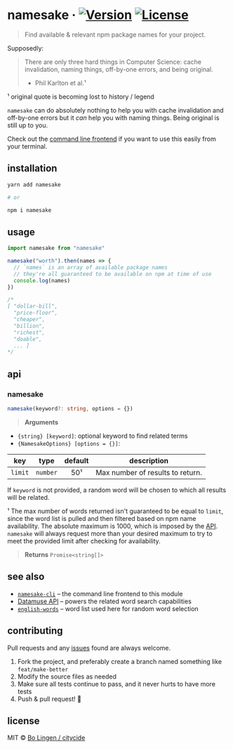 # namesake &middot; [![Version](https://flat.badgen.net/npm/v/namesake)](https://www.npmjs.com/package/namesake) [![License](https://flat.badgen.net/npm/license/namesake)](https://www.npmjs.com/package/namesake)

> Find available & relevant npm package names for your project.

Supposedly:

> There are only three hard things in Computer Science:
> cache invalidation, naming things, off-by-one errors,
> and being original.
> - Phil Karlton et al.¹

¹ original quote is becoming lost to history / legend

`namesake` can do absolutely nothing to help you with cache invalidation and
off-by-one errors but it _can_ help you with naming things. Being original is
still up to you.

Check out the [command line frontend](https://github.com/citycide/namesake-cli)
if you want to use this easily from your terminal.

## installation

```sh
yarn add namesake

# or

npm i namesake
```

## usage

```js
import namesake from "namesake"

namesake("worth").then(names => {
  // `names` is an array of available package names
  // they're all guaranteed to be available on npm at time of use
  console.log(names)
})

/*
[ "dollar-bill",
  "price-floor",
  "cheaper",
  "billion",
  "richest",
  "doable",
  ... ]
*/
```

## api

### namesake
```ts
namesake(keyword?: string, options = {})
```

> **Arguments**

* `{string} [keyword]`: optional keyword to find related terms
* `{NamesakeOptions} [options = {}]`:

| key       | type      | default | description                      |
| :-------: | :-------: | :-----: | -------------------------------- |
| `limit`   | `number`  | 50¹     | Max number of results to return. |

If `keyword` is not provided, a random word will be chosen to which
all results will be related.

¹ The max number of words returned isn't guaranteed to be equal to `limit`, since
  the word list is pulled and then filtered based on npm name availability. The
  absolute maximum is 1000, which is imposed by the [API](http://www.datamuse.com/api/).
  `namesake` will always request more than your desired maximum to try to meet the
  provided limit after checking for availability.

> **Returns** `Promise<string[]>`

## see also

- [`namesake-cli`](https://github.com/citycide/namesake-cli) &ndash; the command line frontend to this module
- [Datamuse API](http://www.datamuse.com/api/) &ndash; powers the related word search capabilities
- [`english-words`](https://github.com/dwyl/english-words) &ndash; word list used here for random word selection

## contributing

Pull requests and any [issues](https://github.com/citycide/namesake/issues)
found are always welcome.

1. Fork the project, and preferably create a branch named something like `feat/make-better`
2. Modify the source files as needed
3. Make sure all tests continue to pass, and it never hurts to have more tests
4. Push & pull request! :tada:

## license

MIT © [Bo Lingen / citycide](https://github.com/citycide)
